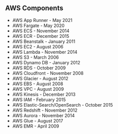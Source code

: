 ## AWS Components



- AWS App Runner - May 2021
- AWS Fargate - May 2020
- AWS ECS - November 2014
- AWS ECR - December 2015
- AWS Beanstalk - January 2011
- AWS EC2 - August 2006
- AWS Lambda - November 2014
- AWS S3 - March 2006
- AWS Dynamo DB - January 2012
- AWS RDS - October 2009
- AWS Cloudfront - November 2008
- AWS Glacier - August 2012
- AWS EBS - August 2008
- AWS VPC - August 2009
- AWS Kinesis - December 2013
- AWS IAM - February 2015
- AWS Elastic-Search/OpenSearch - October 2015
- AWS Redshift - November 2012
- AWS Aurora - November 2014
- AWS Glue - August 2017
- AWS EMR - April 2009